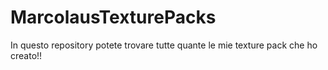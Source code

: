 # MarcolausTexturePacks
In questo repository potete trovare tutte quante le mie texture pack che ho creato!!
